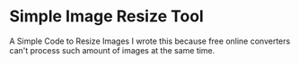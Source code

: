 # Simple Image Resize Tool
 A Simple Code to Resize Images
 I wrote this because free online converters can't process such amount of images at the same time.
